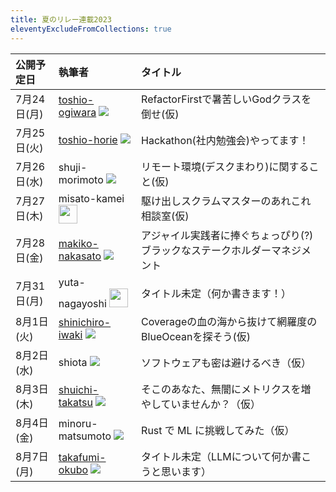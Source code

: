 ```yaml
---
title: 夏のリレー連載2023
eleventyExcludeFromCollections: true
---
```


| 公開予定日 | 執筆者 | タイトル |
|:-------|:-------|:---------|
| 7月24日(月) | [toshio-ogiwara](/authors/toshio-ogiwara/) <img src="https://github.com/ogiwarat.png?size=30" /> | RefactorFirstで暑苦しいGodクラスを倒せ(仮) |
| 7月25日(火) | [toshio-horie](/authors/toshio-horie/) <img src="https://github.com/toshio-horie.png?size=30" /> | Hackathon(社内勉強会)やってます！ |
| 7月26日(水) | shuji-morimoto <img src="https://github.com/shuji-morimoto.png?size=30" />| リモート環境(デスクまわり)に関すること(仮) |
| 7月27日(木) | misato-kamei <img src="https://github.com/misato-kamei.png?size=30" width="30" height="30" /> | 駆け出しスクラムマスターのあれこれ相談室(仮) |
| 7月28日(金) | [makiko-nakasato](/authors/makiko-nakasato/) <img src="https://github.com/makiko-nakasato.png?size=30" />| アジャイル実践者に捧ぐちょっぴり(?)ブラックなステークホルダーマネジメント |
| 7月31日(月) | yuta-nagayoshi <img src="https://github.com/mame-nagayoshi.png?size=30" width="30" height="30" /> | タイトル未定（何か書きます！） |
| 8月1日(火) | [shinichiro-iwaki](/authors/shinichiro-iwaki/) <img src="https://github.com/shinichiro-iwaki.png?size=30" /> | Coverageの血の海から抜けて網羅度のBlueOceanを探そう(仮) |
| 8月2日(水) | shiota <img src="https://github.com/shiota.png?size=30" />| ソフトウェアも密は避けるべき（仮） |
| 8月3日(木) | [shuichi-takatsu](/authors/shuichi-takatsu/) <img src="https://github.com/shuichi-takatsu.png?size=30" /> | そこのあなた、無闇にメトリクスを増やしていませんか？（仮） |
| 8月4日(金) | minoru-matsumoto <img src="https://github.com/minosys3.png?size=30" /> | Rust で ML に挑戦してみた（仮） |
| 8月7日(月) | [takafumi-okubo](/authors/takafumi-okubo/) <img src="https://github.com/TakOkubo.png?size=30" /> | タイトル未定（LLMについて何か書こうと思います） |

